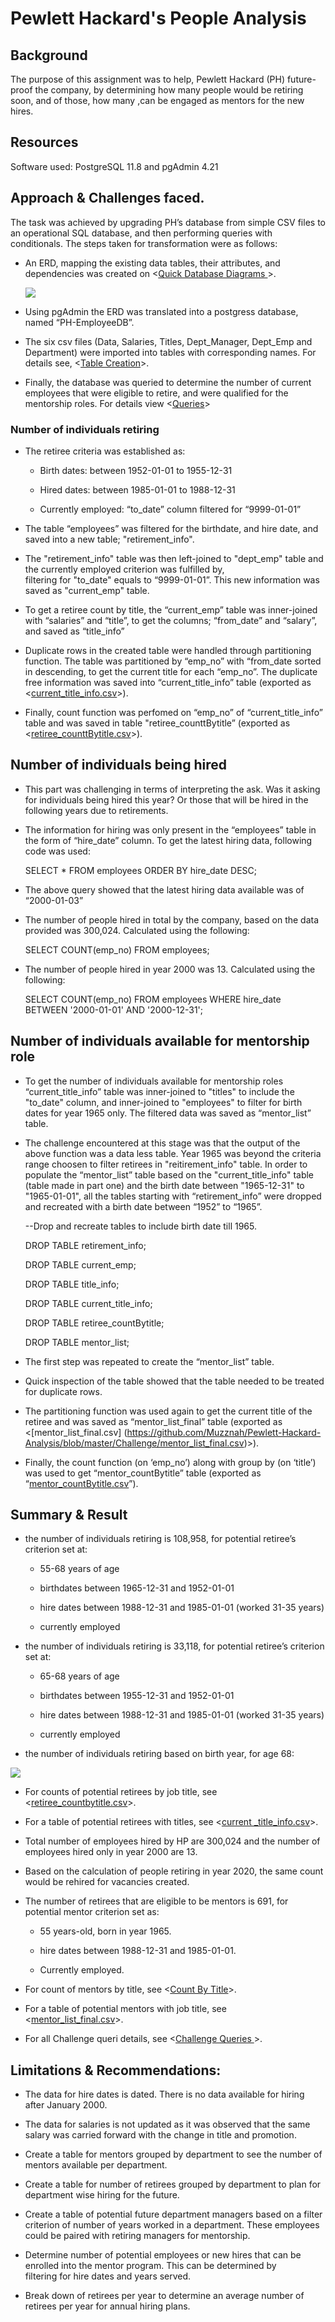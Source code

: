 # Pewlett Hackard's People Analysis
## Background
The purpose of this assignment was to help, Pewlett Hackard (PH) future-proof the company, by determining how many people would be retiring soon, and of those, how many ,can be engaged as mentors for the new hires. 
## Resources
Software used: PostgreSQL 11.8 and pgAdmin 4.21
## Approach & Challenges faced.
The task was achieved by upgrading PH’s database from simple CSV files to an operational SQL database, and then performing queries with conditionals. The steps taken for transformation were as follows:

-	An ERD, mapping the existing data tables, their attributes, and dependencies was created on <[Quick Database Diagrams ](https://app.quickdatabasediagrams.com/)>.

    ![](https://github.com/Muzznah/Pewlett-Hackard-Analysis/blob/master/Images/EmployeeDB.png)

-	Using pgAdmin the ERD was translated into a postgress database, named “PH-EmployeeDB”.
  
-	The six csv files (Data, Salaries, Titles, Dept_Manager, Dept_Emp and Department) were imported into tables with corresponding names. For details see, <[Table Creation](https://github.com/Muzznah/Pewlett-Hackard-Analysis/blob/master/SQL/schema_tableCreation.sql)>.
  
-	Finally, the database was queried to determine the number of current employees that were eligible to retire, and were qualified for
  the mentorship roles. For details view <[Queries](https://github.com/Muzznah/Pewlett-Hackard-Analysis/blob/master/Queries/queries.sql)>
  
### Number of individuals retiring

-	The retiree criteria was established as: 

    -	Birth dates: between 1952-01-01 to 1955-12-31

    -	Hired dates: between 1985-01-01 to 1988-12-31

    -	Currently employed: “to_date” column filtered for “9999-01-01”

-	The table “employees” was filtered for the birthdate, and hire date, and saved into a new table; "retirement_info".

-	The "retirement_info" table was then left-joined to "dept_emp" table and the currently employed criterion was fulfilled by,  
    filtering for "to_date" equals to “9999-01-01”. This new information was saved as "current_emp" table.

-	To get a retiree count by title, the “current_emp” table was inner-joined with “salaries” and “title”, to get the columns; 
    “from_date” and “salary”, and saved as “title_info”

-	Duplicate rows in the created table were handled through partitioning function. The table was partitioned by “emp_no” with 
    “from_date sorted in descending, to get the current title for each “emp_no”. The duplicate free information was saved into 
    “current_title_info” table (exported as <[current_title_info.csv](https://github.com/Muzznah/Pewlett-Hackard-Analysis/blob/master/Challenge/current_title_info.csv)>).

-	Finally, count function was perfomed on “emp_no” of “current_title_info” table and was saved in table "retiree_counttBytitle”
    (exported as <[retiree_counttBytitle.csv](https://github.com/Muzznah/Pewlett-Hackard-Analysis/blob/master/Challenge/retiree_countbytitle.csv)>).

## Number of individuals being hired

-	This part was challenging in terms of interpreting the ask. Was it asking for individuals being hired this year? Or those that will 
    be hired in the following years due to retirements.

-	The information for hiring was only present in the “employees” table in the form of “hire_date” column. To get the latest hiring 
    data, following code was used:

    SELECT * FROM employees ORDER BY hire_date DESC;

-	The above query showed that the latest hiring data available was of “2000-01-03”

-	The number of people hired in total by the company, based on the data provided was 300,024. Calculated using the following:

    SELECT COUNT(emp_no) FROM employees;

-	The number of people hired in year 2000 was 13. Calculated using the following:

    SELECT COUNT(emp_no) FROM employees
    WHERE hire_date BETWEEN '2000-01-01' AND '2000-12-31';

## Number of individuals available for mentorship role

-	To get the number of individuals available for mentorship roles “current_title_info” table  was inner-joined to "titles" to include
    the "to_date" column, and inner-joined to "employees" to filter for birth dates for year 1965 only.  The filtered data was saved as
    “mentor_list” table.

-	The challenge encountered at this stage was that the output of the above function was a data less table. Year 1965 was beyond the
    criteria range choosen to filter retirees in "reitirement_info" table. In order to populate the “mentor_list” table based on the
   "current_title_info" table (table made in part one) and the birth date between "1965-12-31" to "1965-01-01", all the tables  starting with “retirement_info” were dropped and recreated with a birth date between “1952” to “1965”.

      --Drop and recreate tables to include birth date till 1965.

      DROP TABLE retirement_info;

      DROP TABLE current_emp;

      DROP TABLE title_info;

      DROP TABLE current_title_info;

      DROP TABLE retiree_countBytitle;

      DROP TABLE mentor_list;

-	The first step was repeated to create the “mentor_list” table.

-	Quick inspection of the table showed that the table needed to be treated for duplicate rows.

-	The partitioning function was used again to get the current title of the retiree and was saved as “mentor_list_final” table 
  (exported as <[mentor_list_final.csv] (https://github.com/Muzznah/Pewlett-Hackard-Analysis/blob/master/Challenge/mentor_list_final.csv)>).

-	Finally, the count function (on ‘emp_no’) along with group by (on ‘title’)  was used to get “mentor_countBytitle” table (exported as
  “[mentor_countBytitle.csv](https://github.com/Muzznah/Pewlett-Hackard-Analysis/blob/master/Challenge/mentor_countbytitle.csv)”).

## Summary & Result
-	the number of individuals retiring is 108,958, for potential retiree’s criterion set at:
      -	55-68 years of age

      -	birthdates between 1965-12-31 and 1952-01-01

      -	hire dates between 1988-12-31 and 1985-01-01 (worked 31-35 years) 

      -	currently employed
-	the number of individuals retiring is 33,118, for potential retiree’s criterion set at: 
      -	65-68 years of age
      
      -	birthdates between 1955-12-31 and 1952-01-01
      
      -	hire dates between 1988-12-31 and 1985-01-01 (worked 31-35 years) 
      
      -	currently employed
      
-	the number of individuals retiring based on birth year, for age 68:

![](https://github.com/Muzznah/Pewlett-Hackard-Analysis/blob/master/Images/AnualRetirementTable.png)

        

-	For counts of potential retirees by job title, see <[retiree_countbytitle.csv](https://github.com/Muzznah/Pewlett-Hackard-Analysis/blob/master/Challenge/retiree_countbytitle.csv)>.

-	For a table of potential retirees with titles, see <[current _title_info.csv](https://github.com/Muzznah/Pewlett-Hackard-Analysis/blob/master/Challenge/current_title_info.csv)>.

-	Total number of employees hired by HP are 300,024 and the number of employees hired only in year 2000 are 13.

-	Based on the calculation of people retiring in year 2020, the same count would be rehired for vacancies created.

-	The number of retirees that are eligible to be mentors is 691, for potential mentor criterion set as:

    -	55 years-old, born in year 1965.
    
    -	hire dates between 1988-12-31 and 1985-01-01.
    
    -	Currently employed.

-	For count of mentors by title, see <[Count By Title](https://github.com/Muzznah/Pewlett-Hackard-Analysis/blob/master/Challenge/mentor_countbytitle.csv)>.

-	For a table of potential mentors with job title, see <[mentor_list_final.csv](https://github.com/Muzznah/Pewlett-Hackard-Analysis/blob/master/Challenge/mentor_list_final.csv)>.
-   For all Challenge queri details, see <[Challenge Queries ](https://github.com/Muzznah/Pewlett-Hackard-Analysis/blob/master/Queries/Challenge_queri.sql)>.

## Limitations & Recommendations:
-	The data for hire dates is dated. There is no data available for hiring after January 2000.

-	The data for salaries is not updated as it was observed that the same salary was carried forward with the change in title and
    promotion.

-	Create a table for mentors grouped by department to see the number of mentors available per department.

-	Create a table for number of retirees grouped by department to plan for department wise hiring for the future.

-	Create a table of potential future department managers based on a filter criterion of number of years worked in a department. These 
    employees could be paired with retiring managers for mentorship.

-	Determine number of potential employees or new hires that can be enrolled into the mentor program. This can be determined by    
    filtering for hire dates and years served.

-	Break down of retirees per year to determine an average number of retirees per year for annual hiring plans.
